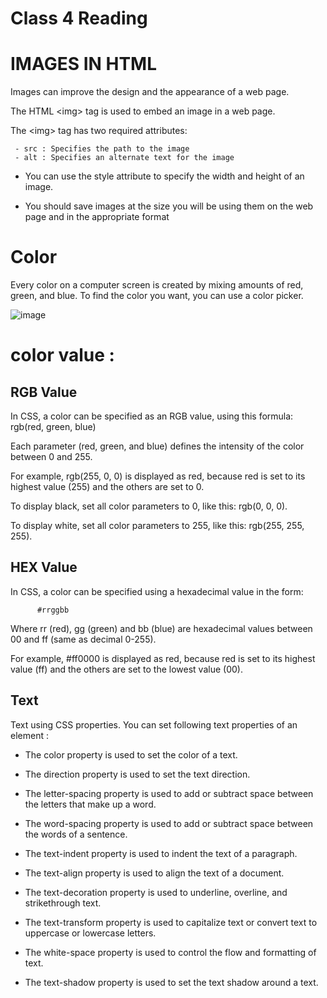 # Class 4 Reading

# IMAGES IN  HTML
Images can improve the design and the appearance of a web page.


The HTML \<img> tag is used to embed an image in a web page. 

The \<img> tag has two required attributes:

     - src : Specifies the path to the image
     - alt : Specifies an alternate text for the image 

- You can use the style attribute to specify the width and height of an image.

- You should save images at the size you will be using
them on the web page and in the appropriate format

# Color 

Every color on a computer screen is created by mixing amounts of red,
green, and blue. To find the color you want, you can use a color picker.

![image](https://tutorial.techaltum.com/images/css-colors.jpg)

# color value :

 ## RGB Value

  In CSS, a color can be specified as an RGB value, using this formula:
       rgb(red, green, blue)

  Each parameter (red, green, and blue) defines the intensity of the color between 0 and 255.

  For example, rgb(255, 0, 0) is displayed as red, because red is set to its highest value (255) and the others are set to 0.

   To display black, set all color parameters to 0, like this: rgb(0, 0, 0).

   To display white, set all color parameters to 255, like this: rgb(255, 255, 255).


 ## HEX Value
   In CSS, a color can be specified using a hexadecimal value in the form:
      
          #rrggbb

  Where rr (red), gg (green) and bb (blue) are hexadecimal values between 00 and ff (same as decimal 0-255).

   For example, #ff0000 is displayed as red, because red is set to its highest value (ff) and the others are set to the lowest value (00).




   ## Text 

 Text  using CSS properties. You can set following text properties of an element :

 - The color property is used to set the color of a text.

 - The direction property is used to set the text direction.

- The letter-spacing property is used to add or subtract space between the letters that make up a word.

 - The word-spacing property is used to add or subtract space between the words of a sentence.

- The text-indent property is used to indent the text of a paragraph.

- The text-align property is used to align the text of a document.

- The text-decoration property is used to underline, overline, and strikethrough text.

- The text-transform property is used to capitalize text or convert text to uppercase or lowercase letters.

- The white-space property is used to control the flow and formatting of text.
 
- The text-shadow property is used to set the text shadow around a text.

